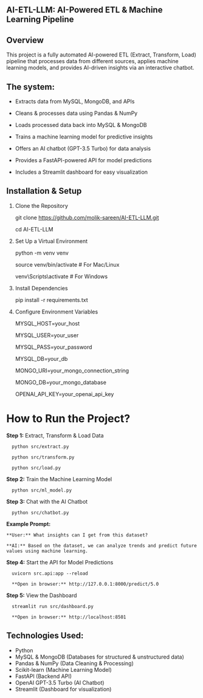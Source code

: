 ## AI-ETL-LLM: AI-Powered ETL & Machine Learning Pipeline  

## Overview

This project is a fully automated AI-powered ETL (Extract, Transform, Load) pipeline that processes data from different sources, applies machine learning models, and provides AI-driven insights via an interactive chatbot.  

## The system:  
- Extracts data from MySQL, MongoDB, and APIs
  
- Cleans & processes data using Pandas & NumPy

- Loads processed data back into MySQL & MongoDB

- Trains a machine learning model for predictive insights

- Offers an AI chatbot (GPT-3.5 Turbo) for data analysis

- Provides a FastAPI-powered API for model predictions

- Includes a Streamlit dashboard for easy visualization

## Installation & Setup  

1. Clone the Repository

    git clone https://github.com/molik-sareen/AI-ETL-LLM.git
  
    cd AI-ETL-LLM

2. Set Up a Virtual Environment

    python -m venv venv

    source venv/bin/activate   # For Mac/Linux

    venv\Scripts\activate      # For Windows

3. Install Dependencies

    pip install -r requirements.txt

4. Configure Environment Variables

    MYSQL_HOST=your_host
    
    MYSQL_USER=your_user
    
    MYSQL_PASS=your_password
    
    MYSQL_DB=your_db
    
    MONGO_URI=your_mongo_connection_string
    
    MONGO_DB=your_mongo_database
    
    OPENAI_API_KEY=your_openai_api_key

# How to Run the Project?

**Step 1:** Extract, Transform & Load Data

      python src/extract.py
      
      python src/transform.py
      
      python src/load.py

**Step 2:** Train the Machine Learning Model

      python src/ml_model.py

**Step 3:** Chat with the AI Chatbot

      python src/chatbot.py

**Example Prompt:**

    **User:** What insights can I get from this dataset?
    
    **AI:** Based on the dataset, we can analyze trends and predict future values using machine learning.

**Step 4:** Start the API for Model Predictions

      uvicorn src.api:app --reload

      **Open in browser:** http://127.0.0.1:8000/predict/5.0

**Step 5:** View the Dashboard

      streamlit run src/dashboard.py
      
      **Open in browser:** http://localhost:8501

## Technologies Used:

  - Python
  - MySQL & MongoDB (Databases for structured & unstructured data)
  - Pandas & NumPy (Data Cleaning & Processing)
  - Scikit-learn (Machine Learning Model)
  - FastAPI (Backend API)
  - OpenAI GPT-3.5 Turbo (AI Chatbot)
  - Streamlit (Dashboard for visualization)
